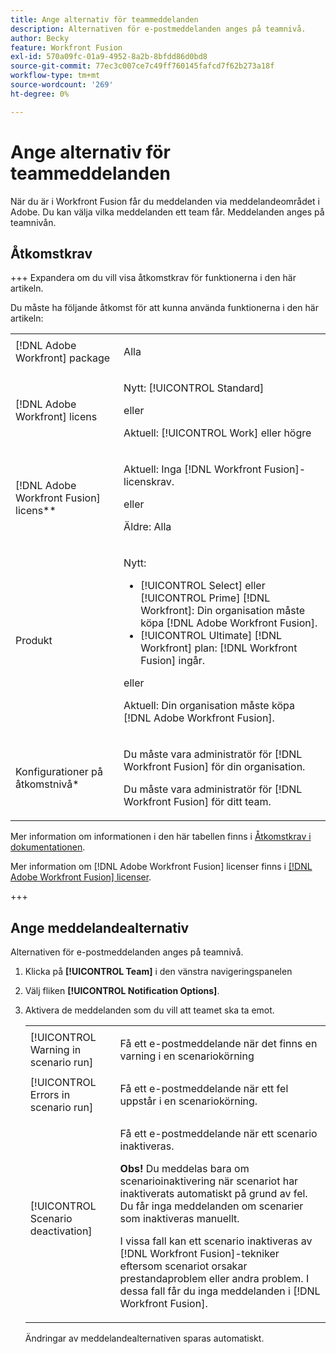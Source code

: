 ```yaml
---
title: Ange alternativ för teammeddelanden
description: Alternativen för e-postmeddelanden anges på teamnivå.
author: Becky
feature: Workfront Fusion
exl-id: 570a09fc-01a9-4952-8a2b-8bfdd86d0bd8
source-git-commit: 77ec3c007ce7c49ff760145fafcd7f62b273a18f
workflow-type: tm+mt
source-wordcount: '269'
ht-degree: 0%

---
```


# Ange alternativ för teammeddelanden

När du är i Workfront Fusion får du meddelanden via meddelandeområdet i Adobe. Du kan välja vilka meddelanden ett team får. Meddelanden anges på teamnivån.

## Åtkomstkrav

+++ Expandera om du vill visa åtkomstkrav för funktionerna i den här artikeln.

Du måste ha följande åtkomst för att kunna använda funktionerna i den här artikeln:

<table style="table-layout:auto">
 <col> 
 <col> 
 <tbody> 
  <tr> 
   <td role="rowheader">[!DNL Adobe Workfront] package</td> 
   <td> <p>Alla</p> </td> 
  </tr> 
  <tr data-mc-conditions=""> 
   <td role="rowheader">[!DNL Adobe Workfront] licens</td> 
   <td> <p>Nytt: [!UICONTROL Standard]</p><p>eller</p><p>Aktuell: [!UICONTROL Work] eller högre</p> </td> 
  </tr> 
  <tr> 
   <td role="rowheader">[!DNL Adobe Workfront Fusion] licens**</td> 
   <td>
   <p>Aktuell: Inga [!DNL Workfront Fusion]-licenskrav.</p>
   <p>eller</p>
   <p>Äldre: Alla </p>
   </td> 
  </tr> 
  <tr> 
   <td role="rowheader">Produkt</td> 
   <td>
   <p>Nytt:</p> <ul><li>[!UICONTROL Select] eller [!UICONTROL Prime] [!DNL Workfront]: Din organisation måste köpa [!DNL Adobe Workfront Fusion].</li><li>[!UICONTROL Ultimate] [!DNL Workfront] plan: [!DNL Workfront Fusion] ingår.</li></ul>
   <p>eller</p>
   <p>Aktuell: Din organisation måste köpa [!DNL Adobe Workfront Fusion].</p>
   </td> 
  </tr>
  <tr data-mc-conditions=""> 
   <td role="rowheader">Konfigurationer på åtkomstnivå*</td> 
   <td> 
     <p>Du måste vara administratör för [!DNL Workfront Fusion] för din organisation.</p>
     <p>Du måste vara administratör för [!DNL Workfront Fusion] för ditt team.</p>
   </td> 
  </tr> 
   </td> 
  </tr> 
 </tbody> 
</table>

Mer information om informationen i den här tabellen finns i [Åtkomstkrav i dokumentationen](/help/workfront-fusion/references/licenses-and-roles/access-level-requirements-in-documentation.md).

Mer information om [!DNL Adobe Workfront Fusion] licenser finns i [[!DNL Adobe Workfront Fusion] licenser](/help/workfront-fusion/set-up-and-manage-workfront-fusion/licensing-operations-overview/license-automation-vs-integration.md).

+++

## Ange meddelandealternativ

Alternativen för e-postmeddelanden anges på teamnivå.

1. Klicka på **[!UICONTROL Team]** i den vänstra navigeringspanelen
1. Välj fliken **[!UICONTROL Notification Options]**.
1. Aktivera de meddelanden som du vill att teamet ska ta emot.

   <table style="table-layout:auto"> 
    <col> 
    <col> 
    <tbody> 
     <tr> 
      <td role="rowheader">[!UICONTROL Warning in scenario run]</td> 
      <td> <p>Få ett e-postmeddelande när det finns en varning i en scenariokörning</p> </td> 
     </tr> 
     <tr> 
      <td role="rowheader">[!UICONTROL Errors in scenario run]</td> 
      <td>Få ett e-postmeddelande när ett fel uppstår i en scenariokörning.</td> 
     </tr> 
     <tr> 
      <td role="rowheader"> <p>[!UICONTROL Scenario deactivation]</p> </td> 
      <td><p>Få ett e-postmeddelande när ett scenario inaktiveras.</p><p><b>Obs!</b> Du meddelas bara om scenarioinaktivering när scenariot har inaktiverats automatiskt på grund av fel. Du får inga meddelanden om scenarier som inaktiveras manuellt.</p><p>I vissa fall kan ett scenario inaktiveras av [!DNL Workfront Fusion]-tekniker eftersom scenariot orsakar prestandaproblem eller andra problem. I dessa fall får du inga meddelanden i [!DNL Workfront Fusion]. </p></td>

</tr>
</tbody>
</table>

Ändringar av meddelandealternativen sparas automatiskt.
